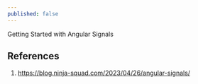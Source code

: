 ```yaml
---
published: false
---
```


Getting Started with Angular Signals


## References

1. https://blog.ninja-squad.com/2023/04/26/angular-signals/
